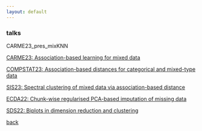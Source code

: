 ```yaml
---
layout: default
---
```


### talks

  CARME23_pres_mixKNN

  [CARME23: Association-based learning for mixed data](CARME23_pres_mixKNN.html)

  [COMPSTAT23: Association-based distances for categorical and mixed-type data](COMPSTAT23_pres_mix.html)

  [SIS23: Spectral clustering of mixed data via association-based distance](SIS23_speed_pres_SC_mix.html)

  <!-- [Data Journalism: Spot on Spotify: a playlist analysis](spotify_playground/spot_on_spotify.html) -->

  <!-- [ERCIM22: Mixed-type data spectral clustering with variable specific distances](spectral_mix/spectral_mix_ercim22.html) -->

  [ECDA22: Chunk-wise regularised PCA-based imputation of missing data](CW_RPCA_Compstat_ECDA_2022/CW_RPCA_ecda_2022.html)

  [SDS22: Biplots in dimension reduction and clustering](JDR_biplots/biplots_in_dm_clust_COMPSTAT22.html)

<!--  [COMPSTAT22: Regularised PCA for incremental single imputation of missings](CW_RPCA_Compstat_ECDA_2022/CW_RPCA_compstat_ecda_2022.html)-->

  



[back](./)
